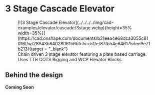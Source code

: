 <meta property="og:title" content="Elevator CAD Example: Simple 3 Stage">
<meta property="og:type" content="website">
<meta property="og:url" content="https://www.frcdesign.org/cad-examples/elevator/cascade/examples/3stage/">
<meta property="og:image" content="https://www.frcdesign.org/img/cad-examples/elevator/cascade/3stage.webp">
<meta name="theme-color" content="#4CAE4F">
<meta name="twitter:card" content="summary_large_image">

# 3 Stage Cascade Elevator

<figure markdown="span">
[![3 Stage Cascade Elevator](../../../../img/cad-examples/elevator/cascade/3stage.webp){height=35% width=35%}](https://cad.onshape.com/documents/b21eea4e68dca3055c81016f/w/28943b84028061b6bfc5cc51/e/87fb54e646175dee9e71b213){target = "_blank"}
<figcaption>Chain driven 3 stage elevator featuring a plate based carriage. Uses TTB COTS Rigging and WCP Elevator Blocks.</figcaption>
</figure>


## Behind the design
**Coming Soon**
